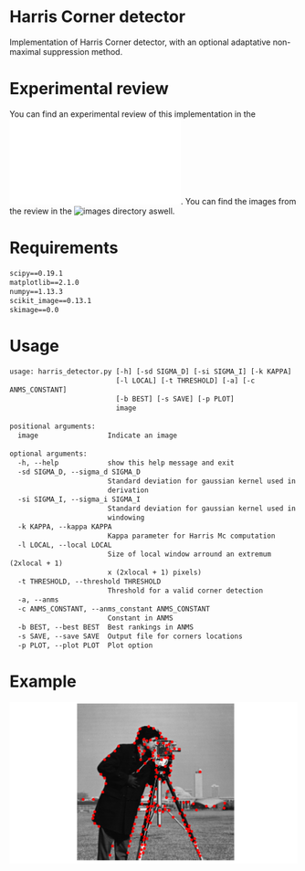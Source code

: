 # Harris Corner detector

Implementation of Harris Corner detector, with an optional adaptative non-maximal suppression method.

# Experimental review

You can find an experimental review of this implementation in the ![here](CR.pdf). You can find the images from the review in the ![images directory](images/) aswell.


# Requirements

```
scipy==0.19.1
matplotlib==2.1.0
numpy==1.13.3
scikit_image==0.13.1
skimage==0.0
```

# Usage
```
usage: harris_detector.py [-h] [-sd SIGMA_D] [-si SIGMA_I] [-k KAPPA]
                          [-l LOCAL] [-t THRESHOLD] [-a] [-c ANMS_CONSTANT]
                          [-b BEST] [-s SAVE] [-p PLOT]
                          image

positional arguments:
  image                 Indicate an image

optional arguments:
  -h, --help            show this help message and exit
  -sd SIGMA_D, --sigma_d SIGMA_D
                        Standard deviation for gaussian kernel used in
                        derivation
  -si SIGMA_I, --sigma_i SIGMA_I
                        Standard deviation for gaussian kernel used in
                        windowing
  -k KAPPA, --kappa KAPPA
                        Kappa parameter for Harris Mc computation
  -l LOCAL, --local LOCAL
                        Size of local window arround an extremum (2xlocal + 1)
                        x (2xlocal + 1) pixels)
  -t THRESHOLD, --threshold THRESHOLD
                        Threshold for a valid corner detection
  -a, --anms
  -c ANMS_CONSTANT, --anms_constant ANMS_CONSTANT
                        Constant in ANMS
  -b BEST, --best BEST  Best rankings in ANMS
  -s SAVE, --save SAVE  Output file for corners locations
  -p PLOT, --plot PLOT  Plot option
```

# Example

![images directory](images/Figure_readme.png) 
